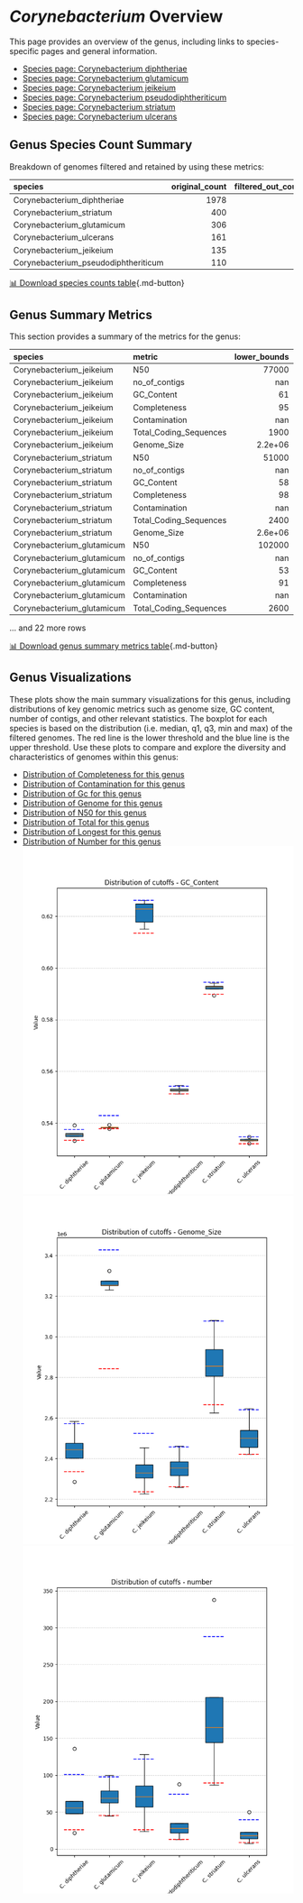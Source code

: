 # *Corynebacterium* Overview
This page provides an overview of the genus, including links to species-specific pages and general information.

- [Species page: Corynebacterium diphtheriae](Corynebacterium_diphtheriae/index.md)
- [Species page: Corynebacterium glutamicum](Corynebacterium_glutamicum/index.md)
- [Species page: Corynebacterium jeikeium](Corynebacterium_jeikeium/index.md)
- [Species page: Corynebacterium pseudodiphtheriticum](Corynebacterium_pseudodiphtheriticum/index.md)
- [Species page: Corynebacterium striatum](Corynebacterium_striatum/index.md)
- [Species page: Corynebacterium ulcerans](Corynebacterium_ulcerans/index.md)
## Genus Species Count Summary
Breakdown of genomes filtered and retained by using these metrics:

| species                              |   original_count |   filtered_out_count |   final_count |
|:-------------------------------------|-----------------:|---------------------:|--------------:|
| Corynebacterium_diphtheriae          |             1978 |                   97 |          1881 |
| Corynebacterium_striatum             |              400 |                   24 |           376 |
| Corynebacterium_glutamicum           |              306 |                    5 |           301 |
| Corynebacterium_ulcerans             |              161 |                   13 |           148 |
| Corynebacterium_jeikeium             |              135 |                    8 |           127 |
| Corynebacterium_pseudodiphtheriticum |              110 |                    9 |           101 |


[📊 Download species counts table](species_counts.csv){.md-button}
## Genus Summary Metrics
This section provides a summary of the metrics for the genus:

| species                    | metric                 |   lower_bounds |   upper_bounds |
|:---------------------------|:-----------------------|---------------:|---------------:|
| Corynebacterium_jeikeium   | N50                    |    77000       |      nan       |
| Corynebacterium_jeikeium   | no_of_contigs          |      nan       |      130       |
| Corynebacterium_jeikeium   | GC_Content             |       61       |       63       |
| Corynebacterium_jeikeium   | Completeness           |       95       |      nan       |
| Corynebacterium_jeikeium   | Contamination          |      nan       |        3       |
| Corynebacterium_jeikeium   | Total_Coding_Sequences |     1900       |     2300       |
| Corynebacterium_jeikeium   | Genome_Size            |        2.2e+06 |        2.6e+06 |
| Corynebacterium_striatum   | N50                    |    51000       |      nan       |
| Corynebacterium_striatum   | no_of_contigs          |      nan       |      290       |
| Corynebacterium_striatum   | GC_Content             |       58       |       60       |
| Corynebacterium_striatum   | Completeness           |       98       |      nan       |
| Corynebacterium_striatum   | Contamination          |      nan       |        3       |
| Corynebacterium_striatum   | Total_Coding_Sequences |     2400       |     3200       |
| Corynebacterium_striatum   | Genome_Size            |        2.6e+06 |        3.1e+06 |
| Corynebacterium_glutamicum | N50                    |   102000       |      nan       |
| Corynebacterium_glutamicum | no_of_contigs          |      nan       |      100       |
| Corynebacterium_glutamicum | GC_Content             |       53       |       55       |
| Corynebacterium_glutamicum | Completeness           |       91       |      nan       |
| Corynebacterium_glutamicum | Contamination          |      nan       |        4       |
| Corynebacterium_glutamicum | Total_Coding_Sequences |     2600       |     3300       |

... and 22 more rows


[📊 Download genus summary metrics table](genus_summary_metrics.csv){.md-button}
## Genus Visualizations
These plots show the main summary visualizations for this genus, including distributions of key genomic metrics such as genome size, GC content, number of contigs, and other relevant statistics. The boxplot for each species is based on the distribution (i.e. median, q1, q3, min and max) of the filtered genomes. The red line is the lower threshold and the blue line is the upper threshold. Use these plots to compare and explore the diversity and characteristics of genomes within this genus:

- [Distribution of Completeness for this genus](Completeness_Specific_boxplot_0.png)
- [Distribution of Contamination for this genus](Contamination_boxplot_0.png)
- [Distribution of Gc for this genus](GC_Content_boxplot_0.png)
- [Distribution of Genome for this genus](Genome_Size_boxplot_0.png)
- [Distribution of N50 for this genus](N50_boxplot_0.png)
- [Distribution of Total for this genus](Total_Coding_Sequences_boxplot_0.png)
- [Distribution of Longest for this genus](longest_boxplot_0.png)
- [Distribution of Number for this genus](number_boxplot_0.png)
![Distribution of Gc](GC_Content_boxplot_0.png)
![Distribution of Genome](Genome_Size_boxplot_0.png)
![Distribution of Number](number_boxplot_0.png)
